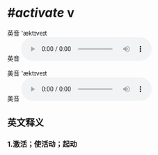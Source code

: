 # ***\#activate*** v
英音 'æktɪveɪt  
英音
<audio src="./media/activate1_AAC.aac" controls="controls"></audio>

美音 'æktɪveɪt  
美音
<audio src="./media/activate2_AAC.aac" controls="controls"></audio>



  

英文释义
---
### 1.**激活；使活动；起动**  


